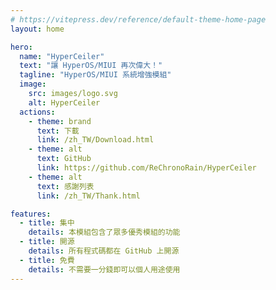 ```yaml
---
# https://vitepress.dev/reference/default-theme-home-page
layout: home

hero:
  name: "HyperCeiler"
  text: "讓 HyperOS/MIUI 再次偉大！"
  tagline: "HyperOS/MIUI 系統增強模組"
  image:
    src: images/logo.svg
    alt: HyperCeiler
  actions:
    - theme: brand
      text: 下載
      link: /zh_TW/Download.html
    - theme: alt
      text: GitHub
      link: https://github.com/ReChronoRain/HyperCeiler
    - theme: alt
      text: 感謝列表
      link: /zh_TW/Thank.html

features:
  - title: 集中
    details: 本模組包含了眾多優秀模組的功能
  - title: 開源
    details: 所有程式碼都在 GitHub 上開源
  - title: 免費
    details: 不需要一分錢即可以個人用途使用
---
```



